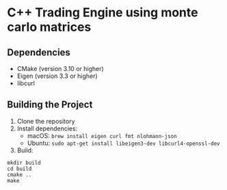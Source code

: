 # C++ Trading Engine using monte carlo matrices

## Dependencies
- CMake (version 3.10 or higher)
- Eigen (version 3.3 or higher)
- libcurl

## Building the Project
1. Clone the repository
2. Install dependencies:
   - macOS: `brew install eigen curl fmt nlohmann-json`
   - Ubuntu: `sudo apt-get install libeigen3-dev libcurl4-openssl-dev`
3. Build:
```
mkdir build
cd build
cmake ..
make
```
